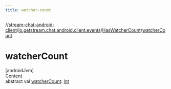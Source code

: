 ```yaml
---
title: watcher-count
---
```

//[stream-chat-android-client](../../../index.md)/[io.getstream.chat.android.client.events](../index.md)/[HasWatcherCount](index.md)/[watcherCount](watcherCount.md)



# watcherCount  
[androidJvm]  
Content  
abstract val [watcherCount](watcherCount.md): [Int](https://kotlinlang.org/api/latest/jvm/stdlib/kotlin/-int/index.html)  



